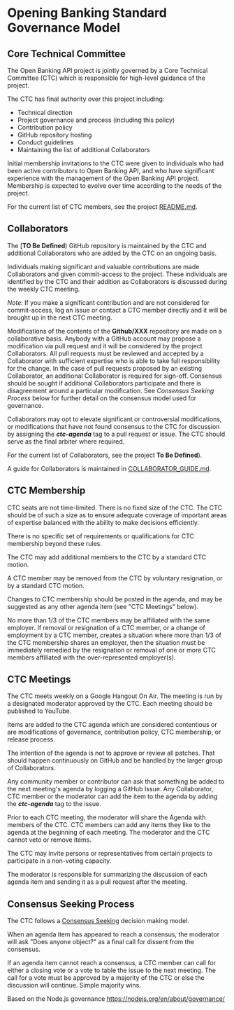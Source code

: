 # Opening Banking Standard Governance Model

## Core Technical Committee

The Open Banking API project is jointly governed by a Core Technical Committee (CTC) which is responsible for high-level guidance of the project.

The CTC has final authority over this project including:

* Technical direction
* Project governance and process (including this policy)
* Contribution policy
* GitHub repository hosting
* Conduct guidelines
* Maintaining the list of additional Collaborators

Initial membership invitations to the CTC were given to individuals who had been active contributors to Open Banking API, and who have significant experience with the management of the Open Banking API project. Membership is expected to evolve over time according to the needs of the project.

For the current list of CTC members, see the project
[README.md](./README.md#current-project-team-members).

## Collaborators

The [**TO Be Defined**) GitHub repository is maintained by the CTC and additional Collaborators who are added by the CTC on an ongoing basis.

Individuals making significant and valuable contributions are made Collaborators and given commit-access to the project. These individuals are identified by the CTC and their addition as Collaborators is discussed during the weekly CTC meeting.

_Note:_ If you make a significant contribution and are not considered for commit-access, log an issue or contact a CTC member directly and it will be brought up in the next CTC meeting.

Modifications of the contents of the **Github/XXX** repository are made on a collaborative basis. Anybody with a GitHub account may propose a modification via pull request and it will be considered by the project Collaborators. All pull requests must be reviewed and accepted by a Collaborator with sufficient expertise who is able to take full responsibility for the change. In the case of pull requests proposed by an existing Collaborator, an additional Collaborator is required for sign-off. Consensus should be sought if additional Collaborators participate and there is disagreement around a particular modification. See _Consensus Seeking Process_ below for further detail on the consensus model used for governance.

Collaborators may opt to elevate significant or controversial modifications, or modifications that have not found consensus to the CTC for discussion by assigning the ***ctc-agenda*** tag to a pull request or issue. The CTC should serve as the final arbiter where required.

For the current list of Collaborators, see the project
**To Be Defined**).

A guide for Collaborators is maintained in
[COLLABORATOR_GUIDE.md](./COLLABORATOR_GUIDE.md).

## CTC Membership

CTC seats are not time-limited. There is no fixed size of the CTC. The CTC should be of such a size as to ensure adequate coverage of important areas of expertise balanced with the ability to make decisions efficiently.

There is no specific set of requirements or qualifications for CTC membership beyond these rules.

The CTC may add additional members to the CTC by a standard CTC motion.

A CTC member may be removed from the CTC by voluntary resignation, or by a standard CTC motion.

Changes to CTC membership should be posted in the agenda, and may be suggested as any other agenda item (see "CTC Meetings" below).

No more than 1/3 of the CTC members may be affiliated with the same employer.  If removal or resignation of a CTC member, or a change of employment by a CTC member, creates a situation where more than 1/3 of the CTC membership shares an employer, then the situation must be immediately remedied by the resignation or removal of one or more CTC members affiliated with the over-represented employer(s).

## CTC Meetings

The CTC meets weekly on a Google Hangout On Air. The meeting is run by a designated moderator approved by the CTC. Each meeting should be published to YouTube.

Items are added to the CTC agenda which are considered contentious or are modifications of governance, contribution policy, CTC membership, or release process.

The intention of the agenda is not to approve or review all patches.
That should happen continuously on GitHub and be handled by the larger group of Collaborators.

Any community member or contributor can ask that something be added to the next meeting's agenda by logging a GitHub Issue. Any Collaborator, CTC member or the moderator can add the item to the agenda by adding the ***ctc-agenda*** tag to the issue.

Prior to each CTC meeting, the moderator will share the Agenda with members of the CTC. CTC members can add any items they like to the agenda at the beginning of each meeting. The moderator and the CTC cannot veto or remove items.

The CTC may invite persons or representatives from certain projects to participate in a non-voting capacity.

The moderator is responsible for summarizing the discussion of each agenda item and sending it as a pull request after the meeting.

## Consensus Seeking Process

The CTC follows a
[Consensus Seeking](http://en.wikipedia.org/wiki/Consensus-seeking_decision-making) decision making model.

When an agenda item has appeared to reach a consensus, the moderator will ask "Does anyone object?" as a final call for dissent from the consensus.

If an agenda item cannot reach a consensus, a CTC member can call for either a closing vote or a vote to table the issue to the next meeting. The call for a vote must be approved by a majority of the CTC or else the discussion will continue. Simple majority wins.

Based on the Node.js governance https://nodejs.org/en/about/governance/
